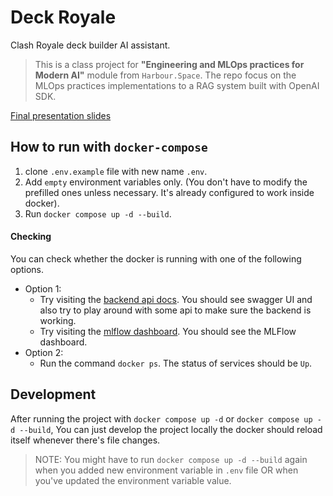 # Deck Royale

Clash Royale deck builder AI assistant.

> This is a class project for **"Engineering and MLOps practices for Modern AI"** module from `Harbour.Space`.
> The repo focus on the MLOps practices implementations to a RAG system built with OpenAI SDK.

[Final presentation slides](https://docs.google.com/presentation/d/16vQe1-XRLSFrbNqc0dHlwBWgJHI6w5sINKMLGofKzdQ/edit?usp=sharing)

## How to run with `docker-compose`

1. clone `.env.example` file with new name `.env`.
2. Add `empty` environment variables only. (You don't have to modify the prefilled ones unless necessary. It's already configured to work inside docker).
3. Run `docker compose up -d --build`.

#### Checking

You can check whether the docker is running with one of the following options.

- Option 1:
    - Try visiting the [backend api docs](http://localhost:8000/docs). You should see swagger UI and also try to play around with some api to make sure the backend is working.
    - Try visiting the [mlflow dashboard](http://localhost:5001). You should see the MLFlow dashboard.
- Option 2:
    - Run the command `docker ps`. The status of services should be `Up`.

## Development

After running the project with `docker compose up -d` or `docker compose up -d --build`,
You can just develop the project locally the docker should reload itself whenever there's file changes.

> NOTE: You might have to run `docker compose up -d --build` again
> when you added new environment variable in `.env` file
> OR when you've updated the environment variable value.
